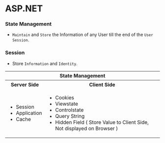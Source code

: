 # ASP.NET 

### State Management
- `Maintain` and `Store` the Information of any User till the end of the `User Session`.

### Session
- Store `Information` and `Identity`.

<table align=center>
  <tr><th colspan=2>State Management</th></tr>
  <tr><th>Server Side</th><th>Client Side</th></tr>
  <tr>
    <td>
      <ul>
        <li>Session</li>
        <li>Application</li>
        <li>Cache</li>
      </ul>
    </td>    
    <td>
      <ul>
        <li>Cookies</li>
        <li>Viewstate</li>
        <li>Controlstate</li>
        <li>Query String</li>
        <li>Hidden Field ( Store Value to Client Side, Not displayed on Browser )</li>
      </ul>
    </td>    
  </tr>
</table>
